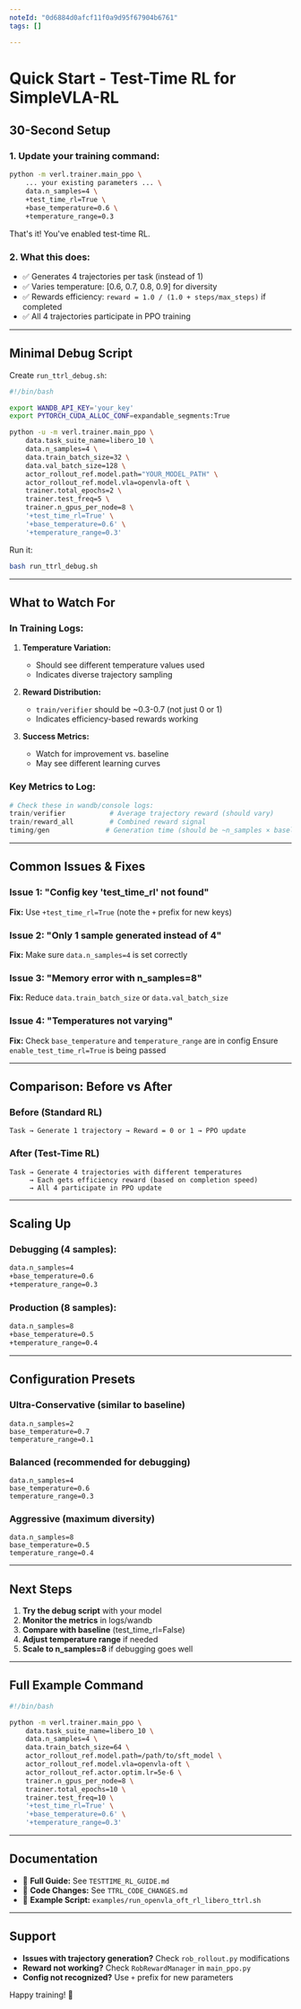 ```yaml
---
noteId: "0d6884d0afcf11f0a9d95f67904b6761"
tags: []

---
```


# Quick Start - Test-Time RL for SimpleVLA-RL

## 30-Second Setup

### 1. Update your training command:

```bash
python -m verl.trainer.main_ppo \
    ... your existing parameters ... \
    data.n_samples=4 \
    +test_time_rl=True \
    +base_temperature=0.6 \
    +temperature_range=0.3
```

That's it! You've enabled test-time RL.

### 2. What this does:

- ✅ Generates 4 trajectories per task (instead of 1)
- ✅ Varies temperature: [0.6, 0.7, 0.8, 0.9] for diversity
- ✅ Rewards efficiency: `reward = 1.0 / (1.0 + steps/max_steps)` if completed
- ✅ All 4 trajectories participate in PPO training

---

## Minimal Debug Script

Create `run_ttrl_debug.sh`:

```bash
#!/bin/bash

export WANDB_API_KEY='your_key'
export PYTORCH_CUDA_ALLOC_CONF=expandable_segments:True

python -u -m verl.trainer.main_ppo \
    data.task_suite_name=libero_10 \
    data.n_samples=4 \
    data.train_batch_size=32 \
    data.val_batch_size=128 \
    actor_rollout_ref.model.path="YOUR_MODEL_PATH" \
    actor_rollout_ref.model.vla=openvla-oft \
    trainer.total_epochs=2 \
    trainer.test_freq=5 \
    trainer.n_gpus_per_node=8 \
    '+test_time_rl=True' \
    '+base_temperature=0.6' \
    '+temperature_range=0.3'
```

Run it:
```bash
bash run_ttrl_debug.sh
```

---

## What to Watch For

### In Training Logs:

1. **Temperature Variation:**
   - Should see different temperature values used
   - Indicates diverse trajectory sampling

2. **Reward Distribution:**
   - `train/verifier` should be ~0.3-0.7 (not just 0 or 1)
   - Indicates efficiency-based rewards working

3. **Success Metrics:**
   - Watch for improvement vs. baseline
   - May see different learning curves

### Key Metrics to Log:

```python
# Check these in wandb/console logs:
train/verifier           # Average trajectory reward (should vary)
train/reward_all         # Combined reward signal
timing/gen              # Generation time (should be ~n_samples × baseline)
```

---

## Common Issues & Fixes

### Issue 1: "Config key 'test_time_rl' not found"
**Fix:** Use `+test_time_rl=True` (note the `+` prefix for new keys)

### Issue 2: "Only 1 sample generated instead of 4"
**Fix:** Make sure `data.n_samples=4` is set correctly

### Issue 3: "Memory error with n_samples=8"
**Fix:** Reduce `data.train_batch_size` or `data.val_batch_size`

### Issue 4: "Temperatures not varying"
**Fix:** Check `base_temperature` and `temperature_range` are in config
Ensure `enable_test_time_rl=True` is being passed

---

## Comparison: Before vs After

### Before (Standard RL)
```
Task → Generate 1 trajectory → Reward = 0 or 1 → PPO update
```

### After (Test-Time RL)
```
Task → Generate 4 trajectories with different temperatures
     → Each gets efficiency reward (based on completion speed)
     → All 4 participate in PPO update
```

---

## Scaling Up

### Debugging (4 samples):
```bash
data.n_samples=4
+base_temperature=0.6
+temperature_range=0.3
```

### Production (8 samples):
```bash
data.n_samples=8
+base_temperature=0.5
+temperature_range=0.4
```

---

## Configuration Presets

### Ultra-Conservative (similar to baseline)
```
data.n_samples=2
base_temperature=0.7
temperature_range=0.1
```

### Balanced (recommended for debugging)
```
data.n_samples=4
base_temperature=0.6
temperature_range=0.3
```

### Aggressive (maximum diversity)
```
data.n_samples=8
base_temperature=0.5
temperature_range=0.4
```

---

## Next Steps

1. **Try the debug script** with your model
2. **Monitor the metrics** in logs/wandb
3. **Compare with baseline** (test_time_rl=False)
4. **Adjust temperature range** if needed
5. **Scale to n_samples=8** if debugging goes well

---

## Full Example Command

```bash
#!/bin/bash

python -m verl.trainer.main_ppo \
    data.task_suite_name=libero_10 \
    data.n_samples=4 \
    data.train_batch_size=64 \
    actor_rollout_ref.model.path=/path/to/sft_model \
    actor_rollout_ref.model.vla=openvla-oft \
    actor_rollout_ref.actor.optim.lr=5e-6 \
    trainer.n_gpus_per_node=8 \
    trainer.total_epochs=10 \
    trainer.test_freq=10 \
    '+test_time_rl=True' \
    '+base_temperature=0.6' \
    '+temperature_range=0.3'
```

---

## Documentation

- 📖 **Full Guide:** See `TESTTIME_RL_GUIDE.md`
- 🔧 **Code Changes:** See `TTRL_CODE_CHANGES.md`
- 📝 **Example Script:** `examples/run_openvla_oft_rl_libero_ttrl.sh`

---

## Support

- **Issues with trajectory generation?** Check `rob_rollout.py` modifications
- **Reward not working?** Check `RobRewardManager` in `main_ppo.py`
- **Config not recognized?** Use `+` prefix for new parameters

Happy training! 🚀
